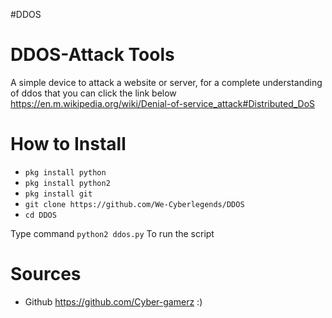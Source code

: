 #DDOS

# DDOS-Attack Tools

A simple device to attack a website or server, for a complete understanding of ddos that you can click the link below
https://en.m.wikipedia.org/wiki/Denial-of-service_attack#Distributed_DoS

# How to Install
* ```pkg install python```
* ```pkg install python2```
* ```pkg install git```
* ```git clone https://github.com/We-Cyberlegends/DDOS```
* ```cd DDOS```

Type command ```python2 ddos.py``` To run the script

# Sources
 * Github https://github.com/Cyber-gamerz
:)
